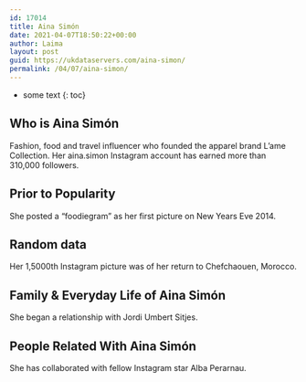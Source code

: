 ```yaml
---
id: 17014
title: Aina Simón
date: 2021-04-07T18:50:22+00:00
author: Laima
layout: post
guid: https://ukdataservers.com/aina-simon/
permalink: /04/07/aina-simon/
---
```


* some text
{: toc}


## Who is Aina Simón
                  
                  
                  
Fashion, food and travel influencer who founded the apparel brand L&#8217;ame Collection. Her aina.simon Instagram account has earned more than 310,000 followers.
                  
              
            
              
            
                
                
                
## Prior to Popularity
                  
                  
                  
She posted a &#8220;foodiegram&#8221; as her first picture on New Years Eve 2014.
                  
              
            
              
            
                
                
                
## Random data
                  
                  
                  
Her 1,5000th Instagram picture was of her return to Chefchaouen, Morocco.
                  
              
            
              
            
                
                
                
## Family & Everyday Life of Aina Simón
                  
                  
                  
She began a relationship with Jordi Umbert Sitjes.
                  
              
            
              
            
                
                
                
## People Related With Aina Simón
                  
                  
                  
She has collaborated with fellow Instagram star Alba Perarnau.
                  
              
            
              
            
                
              
            
              
              
            
            
              
            
          
          
          